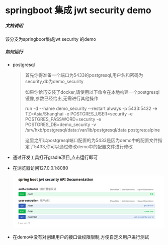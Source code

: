 # springboot 集成 jwt security demo

##### 文档说明

该分支为springboor集成jwt security 的demo

##### 如何运行

* postgresql

  >  首先你得准备一个端口为5433的postgresql,用户名和密码为security,db为demo_security
  >
  >
  >
  > 如果你恰巧安装了docker,请使用以下命令在本地构建一个postgresql镜像,参数已经给出,无需进行其他操作
  >
  > run -d --name demo_security --restart always -p 5433:5432 -e TZ=Asia/Shanghai -e POSTGRES_USER=security -e POSTGRES_PASSWORD=security -e POSTGRES_DB=demo_security -v /srv/hxb/postgresql/data:/var/lib/postgresql/data postgres:alpine
  >
  >  
  >
  > 这里之所以postgresql端口配置的为5433是因为demo中的配置文件指定了5433,你可以通过修改demo中的配置文件进行修改

* 通过开发工具打开gradle项目,点击运行即可

* 在浏览器访问127.0.0.1:8080

  ![image](https://github.com/wheijxiaotbai/HXB_Knowledge/blob/springboot_jwt_security_demo/image/demo1_1.png)

* 在demo中没有对创建用户的接口做权限限制,方便自定义用户进行测试

